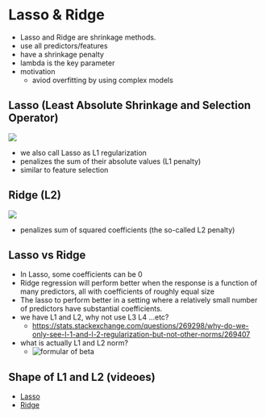 # Lasso & Ridge
- Lasso and Ridge are shrinkage methods.
- use all predictors/features
- have a shrinkage penalty
- lambda is the key parameter
- motivation
  - aviod overfitting by using complex models

## Lasso (Least Absolute Shrinkage and Selection Operator)
![](https://cdn.mathpix.com/snip/images/t_Dvu6LQ7aKuNYUGcinnD4gQDkKTJLYylGSsVZewVyI.original.fullsize.png)
- we also call Lasso as L1 regularization
- penalizes the sum of their absolute values (L1 penalty)
- similar to feature selection

## Ridge (L2)
![](https://cdn.mathpix.com/snip/images/6So22RakzVd4dEeBl4PYNHWVXfIsRpoNJQj0dwP3isM.original.fullsize.png)
- penalizes sum of squared coefficients (the so-called L2 penalty)

## Lasso vs Ridge
- In Lasso, some coefficients can be 0 
- Ridge regression will perform better when the response is a function of many predictors, all with coefficients of roughly equal size
- The lasso to perform better in a setting where a relatively small number of predictors have substantial coefficients.
- we have L1 and L2, why not use L3 L4 ...etc?
  - https://stats.stackexchange.com/questions/269298/why-do-we-only-see-l-1-and-l-2-regularization-but-not-other-norms/269407
- what is actually L1 and L2 norm?
  - ![formular of beta](https://cdn.mathpix.com/snip/images/CKDvc-0dH7hddnuHEbqdS-H0rlPdW2E8L4NzMNJoC9g.original.fullsize.png)

## Shape of L1 and L2 (videoes)
- [Lasso](https://youtu.be/jbwSCwoT51M)
- [Ridge](https://youtu.be/5asL5Eq2x0A)

